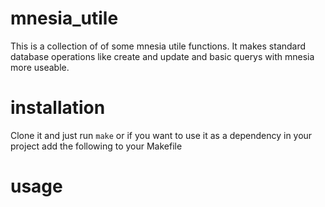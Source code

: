 # mnesia_utile
This is a collection of of some mnesia utile functions. It makes standard database operations like create and update and basic querys with mnesia more useable.

# installation
Clone it and just run `make` or if you want to use it as a dependency in your project add the following to
your Makefile


# usage


